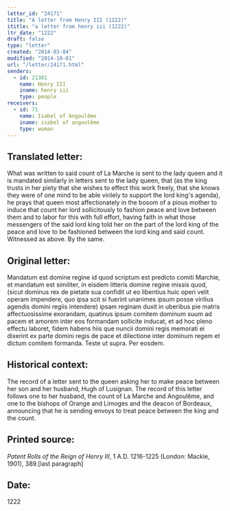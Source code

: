 ```yaml
---
letter_id: "24171"
title: "A letter from Henry III (1222)"
ititle: "a letter from henry iii (1222)"
ltr_date: "1222"
draft: false
type: "letter"
created: "2014-03-04"
modified: "2014-10-01"
url: "/letter/24171.html"
senders:
  - id: 21381
    name: Henry III
    iname: henry iii
    type: people
receivers:
  - id: 71
    name: Isabel of Angoulême
    iname: isabel of angoulême
    type: woman
---
```

<h2> Translated letter:</h2>What was written to said count of La Marche is sent to the lady queen and it is mandated similarly in letters sent to the lady queen, that (as the king trusts in her piety that she wishes to effect this work freely, that she knows they were of one mind to be able virilely to support the lord king's agenda), he prays that queen most affectionately in the bosom of a pious mother to induce that count her lord sollicitously to fashion peace and love between them and to labor for this with full effort, having faith in what those messengers of the said lord king told her on the part of the lord king of the peace and love to be fashioned between the lord king and said count.  Witnessed as above.  By the same.
<h2 class="mt-4"> Original letter:</h2>Mandatum est domine regine id quod scriptum est predicto comiti Marchie, et mandatum est similiter, in eisdem litteris domine regine missis quod, (sicut dominus rex de pietate sua confidit ut eo libentius huic operi velit operam impendere, quo ipsa scit si fuerint unanimes ipsum posse virilius agendis domini regiis intendere) ipsam reginam duxit in uberibus pie matris affectuosissime exorandam, quatinus ipsum comitem dominum suum ad pacem et amorem inter eos formandam sollicite inducat, et ad hoc pleno effectu laboret, fidem habens hiis que nuncii domini regis memorati ei dixerint ex parte domini regis de pace et dilectione inter dominum regem et dictum comitem formanda. Teste ut supra. Per eosdem.
<h2 class="mt-4"> Historical context:</h2>The record of a letter sent to the queen asking her to make peace between her son and her husband, Hugh of Lusignan.  The record of this letter follows one to her husband, the count of La Marche and Angoulême, and one to the bishops of Orange and Limoges and the deacon of Bordeaux, announcing that he is sending envoys to treat peace between the king and the count.
<h2 class="mt-4"> Printed source:</h2><p><em>Patent Rolls of the Reign of Henry III</em>, 1 A.D. 1216-1225 (London: Mackie, 1901), 389.[last paragraph]</p><h2 class="mt-4"> Date:</h2>1222